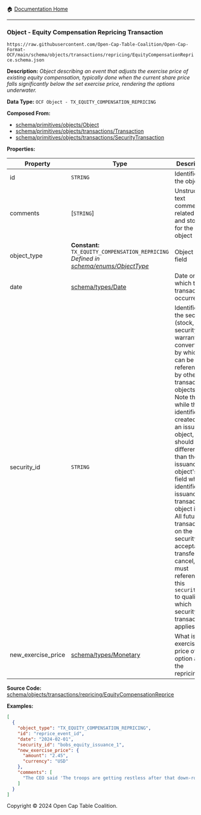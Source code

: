 :house: [Documentation Home](../../../../../README.md)

---

### Object - Equity Compensation Repricing Transaction

`https://raw.githubusercontent.com/Open-Cap-Table-Coalition/Open-Cap-Format-OCF/main/schema/objects/transactions/repricing/EquityCompensationReprice.schema.json`

**Description:** _Object describing an event that adjusts the exercise price of existing equity compensation, typically done when the current share price falls significantly below the set exercise price, rendering the options underwater._

**Data Type:** `OCF Object - TX_EQUITY_COMPENSATION_REPRICING`

**Composed From:**

- [schema/primitives/objects/Object](../../../primitives/objects/Object.md)
- [schema/primitives/objects/transactions/Transaction](../../../primitives/objects/transactions/Transaction.md)
- [schema/primitives/objects/transactions/SecurityTransaction](../../../primitives/objects/transactions/SecurityTransaction.md)

**Properties:**

| Property           | Type                                                                                                                      | Description                                                                                                                                                                                                                                                                                                                                                                                                                                                                                                 | Required   |
| ------------------ | ------------------------------------------------------------------------------------------------------------------------- | ----------------------------------------------------------------------------------------------------------------------------------------------------------------------------------------------------------------------------------------------------------------------------------------------------------------------------------------------------------------------------------------------------------------------------------------------------------------------------------------------------------- | ---------- |
| id                 | `STRING`                                                                                                                  | Identifier for the object                                                                                                                                                                                                                                                                                                                                                                                                                                                                                   | `REQUIRED` |
| comments           | [`STRING`]                                                                                                                | Unstructured text comments related to and stored for the object                                                                                                                                                                                                                                                                                                                                                                                                                                             | -          |
| object_type        | **Constant:** `TX_EQUITY_COMPENSATION_REPRICING`</br>_Defined in [schema/enums/ObjectType](../../../enums/ObjectType.md)_ | Object type field                                                                                                                                                                                                                                                                                                                                                                                                                                                                                           | `REQUIRED` |
| date               | [schema/types/Date](../../../types/Date.md)                                                                               | Date on which the transaction occurred                                                                                                                                                                                                                                                                                                                                                                                                                                                                      | `REQUIRED` |
| security_id        | `STRING`                                                                                                                  | Identifier for the security (stock, plan security, warrant, or convertible) by which it can be referenced by other transaction objects. Note that while this identifier is created with an issuance object, it should be different than the issuance object's `id` field which identifies the issuance transaction object itself. All future transactions on the security (e.g. acceptance, transfer, cancel, etc.) must reference this `security_id` to qualify which security the transaction applies to. | `REQUIRED` |
| new_exercise_price | [schema/types/Monetary](../../../types/Monetary.md)                                                                       | What is the exercise price of the option after the repricing?                                                                                                                                                                                                                                                                                                                                                                                                                                               | `REQUIRED` |

**Source Code:** [schema/objects/transactions/repricing/EquityCompensationReprice](../../../../../../schema/objects/transactions/repricing/EquityCompensationReprice.schema.json)

**Examples:**

```json
[
  {
    "object_type": "TX_EQUITY_COMPENSATION_REPRICING",
    "id": "reprice_event_id",
    "date": "2024-02-01",
    "security_id": "bobs_equity_issuance_1",
    "new_exercise_price": {
      "amount": "2.45",
      "currency": "USD"
    },
    "comments": [
      "The CEO said 'The troops are getting restless after that down-round. Incetivize those employees!'"
    ]
  }
]
```

Copyright © 2024 Open Cap Table Coalition.
